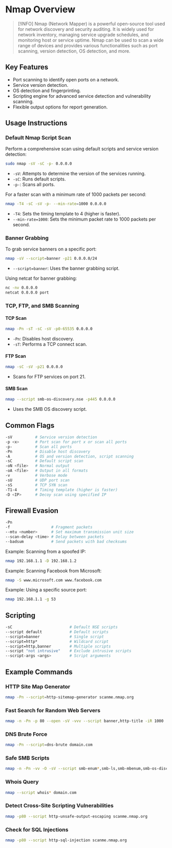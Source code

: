 # Nmap Overview

>[!INFO]
>Nmap (Network Mapper) is a powerful open-source tool used for network discovery and security auditing. It is widely used for network inventory, managing service upgrade schedules, and monitoring host or service uptime. Nmap can be used to scan a wide range of devices and provides various functionalities such as port scanning, version detection, OS detection, and more.

## Key Features
- Port scanning to identify open ports on a network.
- Service version detection.
- OS detection and fingerprinting.
- Scripting engine for advanced service detection and vulnerability scanning.
- Flexible output options for report generation.

## Usage Instructions

### Default Nmap Script Scan
Perform a comprehensive scan using default scripts and service version detection:
```bash
sudo nmap -sV -sC -p- 0.0.0.0
```
- `-sV`: Attempts to determine the version of the services running.
- `-sC`: Runs default scripts.
- `-p-`: Scans all ports.

For a faster scan with a minimum rate of 1000 packets per second:
```bash
nmap -T4 -sC -sV -p- --min-rate=1000 0.0.0.0
```
- `-T4`: Sets the timing template to 4 (higher is faster).
- `--min-rate=1000`: Sets the minimum packet rate to 1000 packets per second.

### Banner Grabbing
To grab service banners on a specific port:
```bash
nmap -sV --script=banner -p21 0.0.0.0/24
```
- `--script=banner`: Uses the banner grabbing script.

Using netcat for banner grabbing:
```bash
nc -nv 0.0.0.0
netcat 0.0.0.0 port
```

### TCP, FTP, and SMB Scanning
#### TCP Scan
```bash
nmap -Pn -sT -sC -sV -p0-65535 0.0.0.0
```
- `-Pn`: Disables host discovery.
- `-sT`: Performs a TCP connect scan.

#### FTP Scan
```bash
nmap -sC -sV -p21 0.0.0.0
```
- Scans for FTP services on port 21.

#### SMB Scan
```bash
nmap --script smb-os-discovery.nse -p445 0.0.0.0
```
- Uses the SMB OS discovery script.

## Common Flags
```bash
-sV          # Service version detection
-p <x>       # Port scan for port x or scan all ports
-p-          # Scan all ports
-Pn          # Disable host discovery
-A           # OS and version detection, script scanning
-sC          # Default script scan
-oN <file>   # Normal output
-oA <file>   # Output in all formats
-v           # Verbose mode
-sU          # UDP port scan
-sS          # TCP SYN scan
-T1-4        # Timing template (higher is faster)
-D <IP>      # Decoy scan using specified IP
```

## Firewall Evasion
```bash
-Pn
-f                  # Fragment packets
--mtu <number>      # Set maximum transmission unit size
--scan-delay <time> # Delay between packets
--badsum            # Send packets with bad checksums
```

Example: Scanning from a spoofed IP:
```bash
nmap 192.168.1.1 -D 192.168.1.2
```

Example: Scanning Facebook from Microsoft:
```bash
nmap -S www.microsoft.com www.facebook.com
```

Example: Using a specific source port:
```bash
nmap 192.168.1.1 -g 53
```

## Scripting
```bash
-sC                         # Default NSE scripts
--script default            # Default scripts
--script=banner             # Single script
--script=http*              # Wildcard script
--script=http,banner        # Multiple scripts
--script "not intrusive"    # Exclude intrusive scripts
--script-args <args>        # Script arguments
```

## Example Commands
### HTTP Site Map Generator
```bash
nmap -Pn --script=http-sitemap-generator scanme.nmap.org
```

### Fast Search for Random Web Servers
```bash
nmap -n -Pn -p 80 --open -sV -vvv --script banner,http-title -iR 1000
```

### DNS Brute Force
```bash
nmap -Pn --script=dns-brute domain.com
```

### Safe SMB Scripts
```bash
nmap -n -Pn -vv -O -sV --script smb-enum*,smb-ls,smb-mbenum,smb-os-discovery,smb-s*,smb-vuln*,smbv2* -vv 192.168.1.1
```

### Whois Query
```bash
nmap --script whois* domain.com
```

### Detect Cross-Site Scripting Vulnerabilities
```bash
nmap -p80 --script http-unsafe-output-escaping scanme.nmap.org
```

### Check for SQL Injections
```bash
nmap -p80 --script http-sql-injection scanme.nmap.org
```
